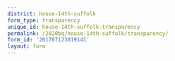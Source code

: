 ```yaml
---
district: house-14th-suffolk
form_type: transparency
unique_id: house-14th-suffolk-transparency
permalink: /2020bq/house-14th-suffolk/transparency/
form_id: '201707123019141'
layout: form
---
```

